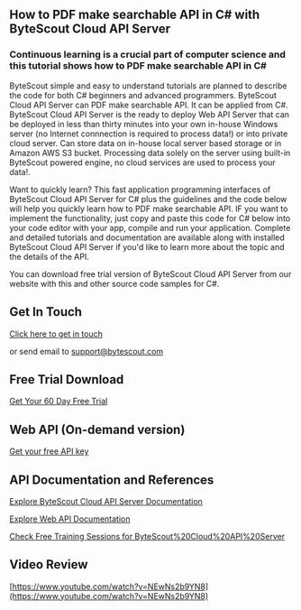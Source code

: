 ## How to PDF make searchable API in C# with ByteScout Cloud API Server

### Continuous learning is a crucial part of computer science and this tutorial shows how to PDF make searchable API in C#

ByteScout simple and easy to understand tutorials are planned to describe the code for both C# beginners and advanced programmers. ByteScout Cloud API Server can PDF make searchable API. It can be applied from C#. ByteScout Cloud API Server is the ready to deploy Web API Server that can be deployed in less than thirty minutes into your own in-house Windows server (no Internet connnection is required to process data!) or into private cloud server. Can store data on in-house local server based storage or in Amazon AWS S3 bucket. Processing data solely on the server using built-in ByteScout powered engine, no cloud services are used to process your data!.

Want to quickly learn? This fast application programming interfaces of ByteScout Cloud API Server for C# plus the guidelines and the code below will help you quickly learn how to PDF make searchable API. IF you want to implement the functionality, just copy and paste this code for C# below into your code editor with your app, compile and run your application. Complete and detailed tutorials and documentation are available along with installed ByteScout Cloud API Server if you'd like to learn more about the topic and the details of the API.

You can download free trial version of ByteScout Cloud API Server from our website with this and other source code samples for C#.

## Get In Touch

[Click here to get in touch](https://bytescout.zendesk.com/hc/en-us/requests/new?subject=ByteScout%20Cloud%20API%20Server%20Question)

or send email to [support@bytescout.com](mailto:support@bytescout.com?subject=ByteScout%20Cloud%20API%20Server%20Question) 

## Free Trial Download

[Get Your 60 Day Free Trial](https://bytescout.com/download/web-installer?utm_source=github-readme)

## Web API (On-demand version)

[Get your free API key](https://pdf.co/documentation/api?utm_source=github-readme)

## API Documentation and References

[Explore ByteScout Cloud API Server Documentation](https://bytescout.com/documentation/index.html?utm_source=github-readme)

[Explore Web API Documentation](https://pdf.co/documentation/api?utm_source=github-readme)

[Check Free Training Sessions for ByteScout%20Cloud%20API%20Server](https://academy.bytescout.com/)

## Video Review

[https://www.youtube.com/watch?v=NEwNs2b9YN8](https://www.youtube.com/watch?v=NEwNs2b9YN8)